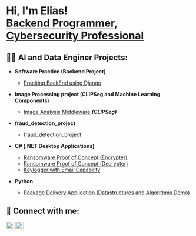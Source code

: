 <h1>Hi, I'm Elias! <br/><a href="[https://github.com/joshmadakor1](https://github.com/eliasgirmah)">Backend Programmer</a>, <a href="[https://www.linkedin.com/in/joshmadakor](https://www.linkedin.com/in/elias-hurisa-155a09283/)/">Cybersecurity Professional</a></h1>

<h2>👨‍💻 AI and Data Enginer Projects:</h2>

- <b>Software Practice (Backend Project)</b>
  - [Praciting BackEnd using Django](https://github.com/eliasgirmah/Django_news_portal_Project-)
- <b>Image Processing project (CLIPSeg and Machine Learning Components)</b>
  - [Image Analysis Middleware](https://github.com/eliasgirmah/new_CLIPSeg) <b><i>(CLIPSeg)</b></i>
- <b>fraud_detection_project</b>
  - [fraud_detection_project]((https://github.com/eliasgirmah/fraud_detection_project))
 
- <b>C# (.NET Desktop Applications)</b>
  - [Ransomware Proof of Concept (Encrypter)](https://github.com/joshmadakor1/EncrypterPOC)
  - [Ransomware Proof of Concept (Decrypter)](https://github.com/joshmadakor1/DecrypterPOC)
  - [Keylogger with Email Capability](https://github.com/joshmadakor1/Key-Logger-With-Email)
- <b>Python</b>
  - [Package Delivery Application (Datastructures and Algorithms Demo)](https://github.com/joshmadakor1/Package-Delivery-Pathfinding-Algorithm)



<h2> 🤳 Connect with me:</h2>

[<img align="left" alt="Elias Girma | YouTube" width="22px" src="https://www.youtube.com/@kidsafro" />][youtube]
[<img align="left" alt="Elias Girma | LinkedIn" width="22px" src="https://www.linkedin.com/in/elias-girma-155a09283/" />][linkedin]



[youtube]: https://www.youtube.com/@kidsafro
[linkedin]: https://www.linkedin.com/in/elias-girma-155a09283/

<!--


Here are some ideas to get you started:

- 🔭 I’m currently working on ...
- 🌱 I’m currently learning ...
- 👯 I’m looking to collaborate on ...
- 🤔 I’m looking for help with ...
- 💬 Ask me about ...
- 📫 How to reach me: ...
- 😄 Pronouns: ...
- ⚡ Fun fact: ...
-->
